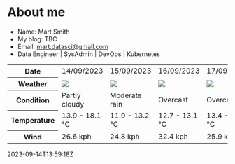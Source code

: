 # About me

- Name: Mart Smith
- My blog: TBC
- Email: [mart.datasci@gmail.com](mailto:mart.datasci6@gmail.com)
- Data Engineer | SysAdmin | DevOps | Kubernetes


<table>
    <tr>
        <th>Date</th>
        <td>14/09/2023</td><td>15/09/2023</td><td>16/09/2023</td><td>17/09/2023</td><td>18/09/2023</td><td>19/09/2023</td><td>20/09/2023</td>
    </tr>
    <tr>
        <th>Weather</th>
        <td><img src="https://cdn.weatherapi.com/weather/64x64/day/116.png"/></td><td><img src="https://cdn.weatherapi.com/weather/64x64/day/302.png"/></td><td><img src="https://cdn.weatherapi.com/weather/64x64/day/122.png"/></td><td><img src="https://cdn.weatherapi.com/weather/64x64/day/122.png"/></td><td><img src="https://cdn.weatherapi.com/weather/64x64/day/116.png"/></td><td><img src="https://cdn.weatherapi.com/weather/64x64/day/176.png"/></td><td><img src="https://cdn.weatherapi.com/weather/64x64/day/122.png"/></td>
    </tr>
    <tr>
        <th>Condition</th>
        <td width="200px">Partly cloudy</td><td width="200px">Moderate rain</td><td width="200px">Overcast</td><td width="200px">Overcast</td><td width="200px">Partly cloudy</td><td width="200px">Patchy rain possible</td><td width="200px">Overcast</td>
    </tr>
    <tr>
        <th>Temperature</th>
        <td>13.9 -  18.1 °C</td><td>11.9 -  13.2 °C</td><td>12.7 -  13.1 °C</td><td>13.4 -  15.3 °C</td><td>11.4 -  17 °C</td><td>10.8 -  13.4 °C</td><td>10.4 -  13 °C</td>
    </tr>
    <tr>
        <th>Wind</th>
        <td>26.6 kph</td><td>24.8 kph</td><td>32.4 kph</td><td>25.9 kph</td><td>29.5 kph</td><td>32.8 kph</td><td>31.7 kph</td>
    </tr>
</table>


2023-09-14T13:59:18Z
